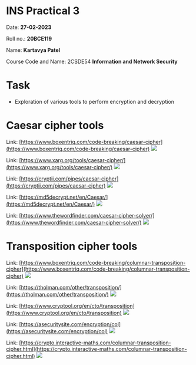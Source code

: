 # INS Practical 3

Date: **27-02-2023**

Roll no.: **20BCE119**

Name: **Kartavya Patel**

Course Code and Name: 2CSDE54 **Information and Network Security**

# Task

-   Exploration of various tools to perform encryption and decryption

# Caesar cipher tools

Link: [https://www.boxentriq.com/code-breaking/caesar-cipher](https://www.boxentriq.com/code-breaking/caesar-cipher)
![](./ss/3.1.png)

Link: [https://www.xarg.org/tools/caesar-cipher/](https://www.xarg.org/tools/caesar-cipher/)
![](./ss/3.2.png)

Link: [https://cryptii.com/pipes/caesar-cipher](https://cryptii.com/pipes/caesar-cipher)
![](./ss/3.3.png)

Link: [https://md5decrypt.net/en/Caesar/](https://md5decrypt.net/en/Caesar/)
![](./ss/3.4.png)

Link: [https://www.thewordfinder.com/caesar-cipher-solver/](https://www.thewordfinder.com/caesar-cipher-solver/)
![](./ss/3.5.png)

# Transposition cipher tools

Link: [https://www.boxentriq.com/code-breaking/columnar-transposition-cipher](https://www.boxentriq.com/code-breaking/columnar-transposition-cipher)
![](./ss/3.6.png)

Link: [https://tholman.com/other/transposition/](https://tholman.com/other/transposition/)
![](./ss/3.7.png)

Link: [https://www.cryptool.org/en/cto/transposition](https://www.cryptool.org/en/cto/transposition)
![](./ss/3.8.png)

Link: [https://asecuritysite.com/encryption/col](https://asecuritysite.com/encryption/col)
![](./ss/3.9.png)

Link: [https://crypto.interactive-maths.com/columnar-transposition-cipher.html](https://crypto.interactive-maths.com/columnar-transposition-cipher.html)
![](./ss/3.10.png)
